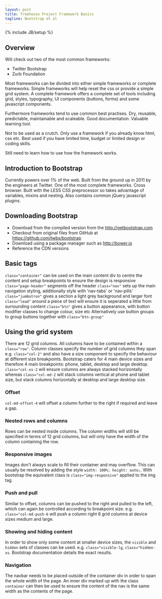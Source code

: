 ```yaml
---
layout: post
title: Treehouse Project Framework Basics
tagline: Bootstrap et al
---
```

{% include JB/setup %}

## Overview

Will check out two of the most common frameworks:
* Twitter Bootstrap
* Zurb Foundation

Most frameworks can be divided into either simple frameworks or complete frameworks. Simple frameworks will help reset the css or provide a simple grid system. A complete framework offers a complete set of tools including grid, styles, typography, UI components (buttons, forms) and some javascript components.

Furthermore frameworks tend to use common best practises. Dry, reusable, predictable, maintainable and scaleable. Good documentation. Valuable learning tool.

Not to be used as a crutch. Only use a framework if you already know html, css etc. Best used if you have limited time, budget or limited design or coding skills.

Still need to learn how to use how the framework works.

## Introduction to Bootstrap

Currently powers over 1% of the web. Built from the ground up in 2011 by the engineers at Twitter. One of the most complete frameworks. Cross browser. Built with the LESS CSS preprocessor so takes advantage of variables, mixins and nesting. Also contains common jQuery javascript plugins.

## Downloading Bootstrap

* Download from the compiled version from the <http://getbootstrap.com>
* Checkout from original files from GitHub at <https://github.com/twbs/bootstrap>
* Download using a package manager such as <http://bower.io>
* Reference the CDN versions

## Basic tags

`class="container"` can be used on the main content div to centre the content and setup breakpoints to ensure the design is responsive
`class="page-header"` segments off the header
`class="nav"` sets up the main navigation styling, additionally style with 'nav-tabs' or 'nav-pills'
`class="jumbotron"` gives a section a light grey background and larger font
`class="lead"` around a piece of text will ensure it is seperated a little from surrounding content
`class="btn"` gives a button appearance, with button modifier classes to change colour, size etc
Alternatively use button groups to group buttons together with `class="btn-group"`

## Using the grid system

There are 12 grid columns. All columns have to be contained within a `class="row"`. Column classes specify the number of grid columns they span e.g. `class="col-2"` and also have a size component to specify the behaviour at different size breakpoints. Bootstrap caters for 4 main device sizes and therefore 4 main breakpoints: phone, tablet, desktop and large desktop. `class="col-xs-2` will ensure columns are always stacked horizontally whereas `class="col-md-2` will stack columns vertical at phone and tablet size, but stack columns horizontally at desktop and large desktop size.

### Offset

`col-md-offset-4` will offset a column further to the right if required and leave a gap.

### Nested rows and columns

Rows can be nested inside columns. The column widths will still be specified in terms of 12 grid columns, but will only have the width of the column containing the row.

### Responsive images

Images don't always scale to fill their container and may overflow. This can usually be resolved by adding the style `width: 100%; height: auto;`. With bootstrap the equivalent class is `class="img-responsive"` applied to the img tag.

### Push and pull

Similar to offset, columns can be pushed to the right and pulled to the left, which can again be controlled according to breakpoint size. e.g. `class="col-md-push-6` will push a column right 6 grid columns at device sizes medium and large. 

### Showing and hiding content

In order to show only some content at smaller device sizes, the `visible` and `hidden` sets of classes can be used. e.g. `class="visible-lg`, `class="hidden-xs`. Bootstrap documentation details the exact results.

### Navigation

The navbar needs to be placed outside of the container div in order to span the whole width of the page. An inner div marked up with the class `container` can then be used to ensure the content of the nav is the same width as the contents of the page.